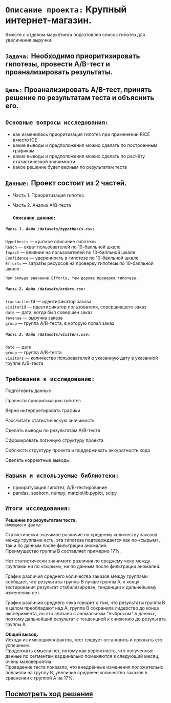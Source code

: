 # `Описание проекта:` Крупный интернет-магазин.  
Вместе с отделом маркетинга подготовлен список гипотез для увеличения выручки.  

## `Задача:` Необходимо приоритизировать гипотезы, провести A/B-тест и проанализировать результаты.  

## `Цель:` Проанализировать A/B-тест, принять решение по результатам теста и объяснить его.  

## `Основные вопросы исследования:`  
- как изменилась приоритизация гипотез при применении RICE вместо ICE  
- какие выводы и предположения можно сделать по построенным графикам  
- какие выводы и предположения можно сделать по расчёту статистической значимости   
- какое решение будет верным по результатам теста  
 

## `Данные:` Проект состоит из 2 частей.  
- Часть 1. Приоритизация гипотез.  
- Часть 2. Анализ A/B-теста  

  ### `Описание данных:`  
 ##### `Часть 1. Файл /datasets/hypothesis.csv:`  
  
`Hypothesis` — краткое описание гипотезы  
`Reach` —  охват пользователей по 10-балльной шкале  
`Impact` —  влияние на пользователей по 10-балльной шкале  
`Confidence` — уверенность в гипотезе по 10-балльной шкале   
`Efforts` — затраты ресурсов на проверку гипотезы по 10-балльной шкале  

`Чем больше значение Efforts, тем дороже проверка гипотезы.` 

  ##### `Часть 2. Файл /datasets/orders.csv:`  
   
`transactionId` —  идентификатор заказа  
`visitorId` — идентификатор пользователя, совершившего заказ  
`date` — дата, когда был совершён заказ  
`revenue` — выручка заказа  
`group` — группа A/B-теста, в которую попал заказ  
   
  ##### `Часть 2. Файл /datasets/visitors.csv:`  
   
`date` —  дата  
`group` —  группа A/B-теста  
`visitors` —  количество пользователей в указанную дату в указанной группе A/B-теста  
   
## `Требования к исследованию:`  

Подготовить данные  
  
Провести приоритизацию гипотез   
  
Верно интерпретировать графики   

Рассчитать статистическую значимость  

Сделать выводы по результатам A/B-теста  

Сформировать логичную структуру проекта  

Соблюсти структуру проекта и поддерживать аккуратность кода  

Сделать корректные выводы  

## `Навыки и используемые библиотеки:`

- приоритузация гипотез, A/B-тестирование
- pandas, seaborn, numpy, matplotlib.pyplot, scipy

## `Итоги исследования:`

**Решение по результатам теста.**  
`Имеющиеся факты:`  
  
Статистически значимое различие по среднему количеству заказов между группами есть, эта гипотеза подтверждается как по «сырым», так и по данным после фильтрации аномалий.  
Преимущество группы В составляет примерно 17%.  
   
Нет статистически значимого различия по среднему чеку между группами ни по «сырым», ни по данным после фильтрации аномалий.  
   
График различия среднего количества заказов между группами сообщает, что результаты группы B лучше группы A, к концу тестирования результат стабилизирован, тенденции к дальнейшему изменению нет.  
   
График различия среднего чека говорит о том, что результаты группы B в целом преобладают над А, группа В сохранила лидерство до конца эксперимента, но это связано с аномальным "выбросом" в данных, поэтому  дальнейший результат с тенденцией к снижению до результата группы А.  
   
**Общий вывод.**   
Исходя из имеющихся фактов, тест следует остановить и признать его успешным.  
Продолжать смысла нет, потому как вероятность, что полученные данные по сегментам кардинально поменяются в следующий месяц, очень маловероятна.  
Проведение теста показало, что внедрённые изменения положительно повлияли на группу В, увеличив среднеее количество заказов в сравнении с группой А на 17%.  

##  [Посмотреть ход решения](https://github.com/Alla-Kuhtenko/Portfolio_YP/blob/main/Business-decision-making/Business-decision-making.ipynb)
